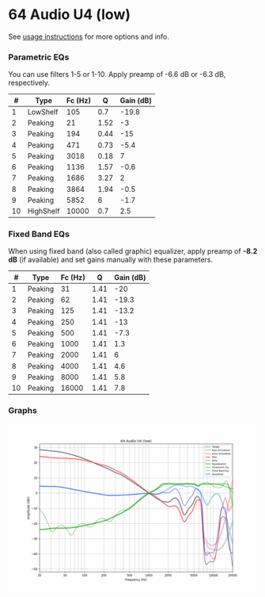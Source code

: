# 64 Audio U4 (low)
See [usage instructions](https://github.com/jaakkopasanen/AutoEq#usage) for more options and info.

### Parametric EQs
You can use filters 1-5 or 1-10. Apply preamp of -6.6 dB or -6.3 dB, respectively.

|   # | Type      |   Fc (Hz) |    Q |   Gain (dB) |
|-----|-----------|-----------|------|-------------|
|   1 | LowShelf  |       105 | 0.7  |       -19.8 |
|   2 | Peaking   |        21 | 1.52 |        -3   |
|   3 | Peaking   |       194 | 0.44 |       -15   |
|   4 | Peaking   |       471 | 0.73 |        -5.4 |
|   5 | Peaking   |      3018 | 0.18 |         7   |
|   6 | Peaking   |      1136 | 1.57 |        -0.6 |
|   7 | Peaking   |      1686 | 3.27 |         2   |
|   8 | Peaking   |      3864 | 1.94 |        -0.5 |
|   9 | Peaking   |      5852 | 6    |        -1.7 |
|  10 | HighShelf |     10000 | 0.7  |         2.5 |

### Fixed Band EQs
When using fixed band (also called graphic) equalizer, apply preamp of **-8.2 dB** (if available) and set gains manually with these parameters.

|   # | Type    |   Fc (Hz) |    Q |   Gain (dB) |
|-----|---------|-----------|------|-------------|
|   1 | Peaking |        31 | 1.41 |       -20   |
|   2 | Peaking |        62 | 1.41 |       -19.3 |
|   3 | Peaking |       125 | 1.41 |       -13.2 |
|   4 | Peaking |       250 | 1.41 |       -13   |
|   5 | Peaking |       500 | 1.41 |        -7.3 |
|   6 | Peaking |      1000 | 1.41 |         1.3 |
|   7 | Peaking |      2000 | 1.41 |         6   |
|   8 | Peaking |      4000 | 1.41 |         4.6 |
|   9 | Peaking |      8000 | 1.41 |         5.8 |
|  10 | Peaking |     16000 | 1.41 |         7.8 |

### Graphs
![](./64%20Audio%20U4%20(low).png)
